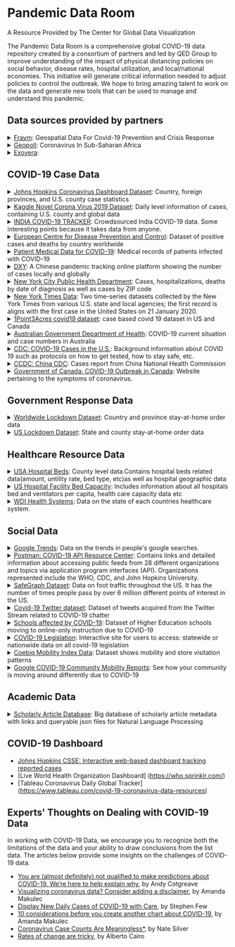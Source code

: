 <img src="https://cgdv.github.io/assets/img/sunrise.jpg" alt=""/>
<style type="text/css">
 div.container-lg.px-3.my-5.markdown-body h1 {
    display: none;
}
 </style>
 
# Pandemic Data Room
A Resource Provided by The Center for Global Data Visualization

The Pandemic Data Room is a comprehensive global COVID-19 data repository created by a consortium of partners and led by QED Group to improve understanding of the impact of physical distancing policies on social behavior, disease rates, hospital utilization, and local/national economies. This initiative will generate critical information needed to adjust policies to control the outbreak. We hope to bring amazing talent to work on the data and generate new tools that can be used to manage and understand this pandemic.


## Data sources provided by partners  
<details>
<summary>
<a href="https://fraym.io/">Fraym</a>: Geospatial Data For Covid-19 Prevention and Crisis Response</summary>
<p>

* Detailed Description: The risks posed by coronavirus are especially high for millions of people who live in low-and middle-income countries, where financial, medical equipment, and health personnel resources are highly constrained. 
To rapidly identify countries, cities and communities that exhibit the greatest risk of emergency cases and rapid transmission, Fraym provides access to relevant data layers including Emergency Case Risk Factors (Smoking prevalence, Elderly households, Body health - obesity, child stunting, child wasting) and Transmission Risk Factors (Population density, Household size, Occupation, Transportation modes, Hand Washing Practices).
CGDV has requested the above data layers for countries including Guatemala, Kenya, Nigeria, Pakistan, Philippines, Rwanda, Senegal, and South Africa. Download raster files with high-resolution down to 1km2 in [CGDV Google Drive](https://drive.google.com/drive/folders/14P_mzWfNmottpzMtTpCvvuT1gkotvK5p?usp=sharing ).
* Data Resolution:
* Frequency of update: 
* Download Method: 
  * File type: 
* Cleaning requirements: 
* Link: 
</p>
</details>

<details>
<summary>
<a href="https://www.geopoll.com//">Geopoll</a>: Coronavirus In Sub-Saharan Africa</summary>
<p>

* Detailed Description: As a research organization that conducts remote research, GeoPoll takes an initiative to assist the global response to coronavirus. From March 10th – 13th, 2020, GeoPoll administered a survey on the knowledge of and perceptions towards coronavirus in South Africa, Kenya, and Nigeria. The study was conducted among 1,350 respondents, nationally representative by location in each country and with a 50-50 gender split, and an age split of 33% ages 15-24, 35% ages 25-34, and 32% ages 35+.  
To read the full report visit [geopoll.com/blog/coronavirus-africa](geopoll.com/blog/coronavirus-africa). Download a copy of survey data in [CGDV Google Drive](https://drive.google.com/drive/folders/14P_mzWfNmottpzMtTpCvvuT1gkotvK5p?usp=sharing).
* Data Resolution:
* Frequency of update: 
* Download Method: 
  * File type: 
* Cleaning requirements: 
* Link: 
</p>
</details>

<details>
<summary>
<a href="">Exovera</a>:</summary>
<p>

* Detailed Description: 
* Data Resolution:
* Frequency of update: 
* Download Method: 
  * File type: 
* Cleaning requirements: 
* Link: 
</p>
</details>

    
## COVID-19 Case Data  
<details>
<summary>
<a href="https://github.com/CSSEGISandData/COVID-19">Johns Hopkins Coronavirus Dashboard Dataset</a>: Country, foreign provinces, and U.S. county case statistics</summary>
<p>

* Detailed Description: Contains recovered, infected, and fatility case numbers for all countries, province-level for many countries, and county level for the US. Data is sourced from a variety of health organizations around the world.
* Data Resolution: Global (some province level), U.S. County
* Frequency of update: Daily
* Download Method: Download / Clone
  * File type: CSV
* Cleaning requirements: Minimal
* Link: https://github.com/CSSEGISandData/COVID-19
</p>
</details>


<details>
<summary>
<a href="https://www.kaggle.com/sudalairajkumar/novel-corona-virus-2019-dataset">Kaggle Novel Corona Virus 2019 Dataset</a>: Daily level information of cases, containing U.S. county and global data</summary>
<p>

* Detailed Description: Daily level information on the number of affected cases, deaths and recovery from 2019 novel coronavirus. Data are extracted from JHU dashboard and made available for kaggle users.
* Data Resolution: Global, U.S. County
* Frequency of update: Daily
* Download Method: Download
  * File type: CSV
* Cleaning requirements: Minimal
* Link: https://www.kaggle.com/sudalairajkumar/novel-corona-virus-2019-dataset
</p>
</details>


<details>
<summary>
<a href="https://github.com/covid19india/api">INDIA COVID-19 TRACKER</a>: Crowdsourced India COVID-19 data. Some interesting points because it takes data from anyone.</summary>
<p>

* Detailed Description: This is a link to a GitHub repository that is used to crowdsource data about COVID-19 in India. The crowdsourced data has been used to make an HTML page (the link is in the GitHub repository). The data is crowdsourced through telegram, a social media type application, but it is not thoroughly validated. It is really interesting data about India, but it needs to be used appropriately in analysis. It is submitted through a social media platform, so some of it is likely incorrect, but could make fantastic supplementary data.
* Data Resolution: Country
* Frequency of update: Daily
* Download Method: Clone / API
  * File type: JSON
* Cleaning requirements: Minimal
* Link: https://github.com/covid19india/api
</p>
</details>

<details>
<summary>
<a href="https://www.ecdc.europa.eu/en/publications-data/download-todays-data-geographic-distribution-covid-19-cases-worldwide">European Centre for Disease Prevention and Control</a>: Dataset of positive cases and deaths by country worldwide</summary>
<p>

* Detailed Description: Contains a dataset that tracks positive cases and deaths per country. Originally a record data but could be transformed into timeseries with decent coding work
* Data Resolution: Global
* Frequency of update: Daily
* Download Method: Download
  * File type: CSV, JSON, XML
* Cleaning requirements: Minimal/Moderate
* Link: https://www.ecdc.europa.eu/en/publications-data/download-todays-data-geographic-distribution-covid-19-cases-worldwide
</p>
</details>

<details>
<summary>
<a href="https://datarepository.wolframcloud.com/resources/Patient-Medical-Data-for-Novel-Coronavirus-COVID-19">Patient Medical Data for COVID-19</a>: Medical records of patients infected with COVID-19</summary>
<p>

* Detailed Description: Patient record including age, sex, location, date of onset, symptoms, travel history, chronic diseases, and date of discharge or death.
* Data Resolution: Global
* Frequency of update: Last updated on April 1
* Download Method: Download
  * File type: CSV/JSON
* Cleaning requirements: Minimal
* Link: https://datarepository.wolframcloud.com/resources/Patient-Medical-Data-for-Novel-Coronavirus-COVID-19
</p>
</details>

<details>
<summary>
<a href="https://ncov.dxy.cn/ncovh5/view/pneumonia">DXY</a>: A Chinese pandemic tracking online platform showing the number of cases locally and globally</summary>
<p>

* Detailed Description: Daily confirmed, deaths, and recovered cases worldwide. There is English version if click "switch to English version", but it doesn't provide dataset to download.
* Data Resolution: Global, China
* Frequency of update: Daily
* Download Method: Copy-paste
  * File type: Text
* Cleaning requirements: Significant
* Link: https://ncov.dxy.cn/ncovh5/view/pneumonia
</p>
</details>

<details>
<summary>
<a href="https://github.com/nychealth/coronavirus-data">New York City Public Health Department</a>: Cases, hospitalizations, deaths by date of diagnosis as well as cases by ZIP code</summary>
<p>

* Detailed Description: There are a lot of files in the github repo, however only 2 datasets that I think valuable (case-hosp-death.csv and tests-by-zcta.csv). The case-hosp-death accounts cases by date of diagnosis, hospitalized and deaths in NYC hospitals. The latter dataset is cumulative positive cases per zip code
* Data Resolution: U.S., U.S. ZIP
* Frequency of update: Daily
* Download Method: Download / Clone
  * File type: CSV
* Cleaning requirements: Minimal
* Link: https://github.com/nychealth/coronavirus-data
</p>
</details>


<details>
<summary>
<a href="https://github.com/nytimes/covid-19-data">New York Times Data</a>: Two time-series datasets collected by the New York Times from various U.S. state and local agencies; the first record is aligns with the first case in the United States on 21 January 2020.</summary>
<p>

* Detailed Description: Two time-series datasets collected by the New York Times from various state and local government agencies; the first record is the first case in the United States on 21 January 2020. One dataset contains information aggregated at the state-level and the other is information broken down by county. Features contained are: date, county/state, fips, cases, and deaths. NOTE: This source only provides information about positive cases.
* Data Resolution: U.S. States, U.S. County
* Frequency of update: Daily
* Download Method: Download / Clone
  * File type: CSV
* Cleaning requirements: Minimal
* Link: https://github.com/nytimes/covid-19-data
</p>
</details>

<details>
<summary>
<a href="https://coronavirus.1point3acres.com/en">1Point3Acres covid19 dataset</a>: case based covid 19 dataset in US and Canada</summary>
<p>

* Detailed Description: The case data contains case id, confirmed date, state/province, county (for US only), confirmed case count, and death count. (Have rules on citing this source)
* Data Resolution: US(county level) and Canada
* Frequency of update: Daily
* Download Method: API(I have requested and get the API access token,  20 requests per 24 hour)
  * File type: CSV
* Cleaning requirements: Minimal
* Link: https://coronavirus.1point3acres.com/en
</p>
</details>
</details>

<details>
<summary>
<a href="https://www.health.gov.au/news/health-alerts/novel-coronavirus-2019-ncov-health-alert/coronavirus-covid-19-current-situation-and-case-numbers">Australian Government Department of Health</a>: COVID-19 current situation and case numbers in Australia</summary>
<p>

* Detailed Description: HTML report of the current situation and case numbers in Austrailia. There are a few instances where data tables and visualizations are seen.
* Data Resolution: 
* Frequency of update: nan
* Download Method: nan
  * File type: nan
* Cleaning requirements: nan
* Link: https://www.health.gov.au/news/health-alerts/novel-coronavirus-2019-ncov-health-alert/coronavirus-covid-19-current-situation-and-case-numbers
</p>
</details>


<details>
<summary>
<a href="https://www.cdc.gov/coronavirus/2019-ncov/index.html">CDC: COVID-19 Cases in the U.S.</a>: Background information about COVID 19 such as protocols on how to get tested, how to stay safe, etc.</summary>
<p>

* Detailed Description: nan
* Data Resolution: 
* Frequency of update: nan
* Download Method: nan
  * File type: nan
* Cleaning requirements: nan
* Link: https://www.cdc.gov/coronavirus/2019-ncov/index.html
</p>
</details>

<details>
<summary>
<a href="http://weekly.chinacdc.cn/news/TrackingtheEpidemic.htm">CCDC: China CDC</a>: Cases report from China National Health Commission</summary>
<p>

* Detailed Description: nan
* Data Resolution: China
* Frequency of update: Daily
* Download Method: Copy-paste
  * File type: Text
* Cleaning requirements: Significant
* Link: http://weekly.chinacdc.cn/news/TrackingtheEpidemic.htm
</p>
</details>

<details>
<summary>
<a href="https://www.canada.ca/en/public-health/services/diseases/2019-novel-coronavirus-infection/symptoms.html">Government of Canada: COVID-19 Outbreak in Canada</a>: Website pertaining to the symptoms of coronavirus.</summary>
<p>

* Detailed Description: nan
* Data Resolution: 
* Frequency of update: nan
* Download Method: nan
  * File type: nan
* Cleaning requirements: nan
* Link: https://www.canada.ca/en/public-health/services/diseases/2019-novel-coronavirus-infection/symptoms.html
</p>
</details>

## Government Response Data
<details>
<summary>
<a href="https://www.kaggle.com/jcyzag/covid19-lockdown-dates-by-country#countryLockdowndates.csv">Worldwide Lockdown Dataset</a>: Country and province stay-at-home order data</summary>
<p>

* Detailed Description: 2 files. List of lockdown dates for each countries. A lockdown is assumed to be complete when all schools and non-essential businesses are closed. References for each country are also listed for where the information was found. Some rows contain blank provinces if it pertains to the whole nation.
* Data Resolution: Global, 
* Frequency of update: Static? (updated 3 days ago)
* Download Method: Download
  * File type: CSV
* Cleaning requirements: Minimal/Moderate
* Link: https://www.kaggle.com/jcyzag/covid19-lockdown-dates-by-country#countryLockdowndates.csv
</p>
</details>

<details>
<summary>
<a href="https://www.kaggle.com/lin0li/us-lockdown-dates-dataset">US Lockdown Dataset</a>: State and county stay-at-home order data</summary>
<p>

* Detailed Description: Dates of when is each state / county's stay-at-home order becomes effective as a result of the covid-19 pandemic. This dataset is updated daily as more states & counties issue stay-at-home order. Some rows contain blank counties if it pertains to the whole state.
* Data Resolution: U.S. States, U.S. County
* Frequency of update: Daily
* Download Method: Download
  * File type: CSV
* Cleaning requirements: Minimal/Moderate
* Link: https://www.kaggle.com/lin0li/us-lockdown-dates-dataset
</p>
</details>

## Healthcare Resource Data
<details>
<summary>
<a href="https://coronavirus-disasterresponse.hub.arcgis.com/datasets/definitivehc::definitive-healthcare-usa-hospital-beds/data?geometry=94.394%2C-16.820%2C-119.356%2C72.123&page=10">USA Hospital Beds</a>: County level data.Contains hospital beds related data(amount, untility rate, bed type, etc)as well as hospital geographic data</summary>
<p>

* Detailed Description: Contains hospital beds related data(amount, untility rate, bed type, etc)as well as hospital geographic data
* Data Resolution: US county
* Frequency of update: Daily(not sure, last updated 'yesterday')
* Download Method: Download
  * File type: CSV
* Cleaning requirements: Minimal
* Link: https://coronavirus-disasterresponse.hub.arcgis.com/datasets/definitivehc::definitive-healthcare-usa-hospital-beds/data?geometry=94.394%2C-16.820%2C-119.356%2C72.123&page=10
</p>
</details>


<details>
<summary>
<a href="https://github.com/covidcaremap/covid19-healthsystemcapacity/tree/master/data/published">US Hospital Facility Bed Capacity</a>: Includes information about all hospitals bed and ventilators per capita, health care capacity data etc</summary>
<p>

* Detailed Description: High quality data on US hospitals capacity including beds per capita, covid care data etc.
* Data Resolution: US county
* Frequency of update: Last updated on april 7
* Download Method: Clone
  * File type: CSV/geojson
* Cleaning requirements: Minimal
* Link: https://github.com/covidcaremap/covid19-healthsystemcapacity/tree/master/data/published
</p>
</details>

<details>
<summary>
<a href="https://www.kaggle.com/danevans/world-bank-wdi-212-health-systems">WDI Health Systems</a>: Data on the state of each countries healthcare system.</summary>
<p>

* Detailed Description: The stated purpose for this data is "Does health spending levels (public or private), or hospital staff have any effect on the rate at which Covid-19 spreads in a country? Can we use this data to predict the rate at which Cases or Fatalities will grow?". It is only data on healthcare expenditures and the amount of healthcare available in countries throughout the world. There is not any direct COVID-19 data, but this could make good supplementary data for a question similar to one they posed as inspiration
* Data Resolution: Global
* Frequency of update: Every 2-3 Days
* Download Method: Download
  * File type: CSV
* Cleaning requirements: Minimal
* Link: https://www.kaggle.com/danevans/world-bank-wdi-212-health-systems
</p>
</details>

## Social Data
<details>
<summary>
<a href="https://trends.google.com/trends/?geo=US">Google Trends</a>: Data on the trends in people's google searches.</summary>
<p>

* Detailed Description: GoogleTrends data is phenomenal, it is interesting, important, and can be so insightful, IF IT IS USED CORRECTLY. It can be a little confusing the first time you see it, and the instructions given will help you understand the graphs presented on the GoogleTrends page when you input a search term. However, figuring out how to use it further and get more from it, is not super clear. All of the data is given in search intensity, scaled from 0 to 100, where 100 is the maximum search intensity. The maximum search intensity does not give you any information about the actual number of searches, that number is that search terms peak in searches, then everything else is scaled to that value. A search intensity of 50 means that term was searched half as many times as the search intensity of 100. 

Now, lets put that in context, google trends allows you to vary the time period, regional resolution, and the search term(s).
    - You can specify a time period of any range dating back to 2014.
        - Time periods of less than a week will return hourly data
        - Time periods over a week, but less than 269 days (about 9 months, but using 8 is safe) returns daily data
        - Time periods over 269 days return weekly data
    - You can choose the whole world or a specific country
        - The whole world will give you country level comparisons
        - Different countries have different levels you can compare from, for example U.S. has a default of comparing states, but you can also choose to compare by metro region.


Let's start with relative search intensities (i.e. comparing different searches):
    - You will specify a time period, and what is returned may be hourly, daily or weekly search intensities.
    - Only one term is going to reach 100 over that time period. This represents the highest search intensity for that term, and any of the other terms you are comparing.
    - Then every other search intensity is scaled from that point. No matter what term you are looking at in a relative search intensity on GoogleTrends it's search intensity = # searches for that term / # searches at the peak search intensity (100)
    - GoogleTrends allows you to compare up to five words or phrases at one time. There are ways to overlap time periods and search terms together to get a pretty good estimate to compare from, but DO NOT DO THIS UNLESS IT IS ABSOLUTELY NECESSARY. It is very difficult, and a tiny mistake makes all of your data innaccurate.

Regional Search Intensities (comparing a terms search intensity based on location):
    - You enter a search term and you can specify whether it is the whole world, or one particular country.
    - GoogleTrends gives you colored maps representing this data.
    - What the actual data has for you is similar to the relative search intensities.
    - Only one region in the region and time period you specified will be reach 100.
    - The rest of the regions are scaled the same way as relative search intensity to that moment and regions search intensity

*** You can also do regional searches that compare multiple terms, and it is really interesting. However, manipulation of that data is even more difficult, and requires a lot of attention to unravel. It is very easy to make a small mistake, and that small mistake will echo throughout all of the data, again making it worthless.

This is just a brief summary of the data given, and what I have found to be the things to watch out for, look at google trends descriptions as well for details specific to their user interface. If you still feel like you want to dive deeper into some of this data, there is a library full of research articles using the data and webpages dedicated to some manipulation of the data to get more out of it. I will just warn you to be careful, the manipulation, overlapping and other methods to change the data are always approximations, and not always correct, so read them thoughourly and check that they validated their method in some clear and accurate way.
* Data Resolution: Global, Country Level, U.S. State Level, U.S. Metro Region Level, Other Countries Have Unique Regional Breakdowns
* Frequency of update: Daily
* Download Method: Download / API (pytrends)
  * File type: CSV
* Cleaning requirements: Minimal
* Link: https://trends.google.com/trends/?geo=US
</p>
</details>


<details>
<summary>
<a href="https://covid-19-apis.postman.com/">Postman: COVID-19 API Resource Center</a>: Contains links and detailed information about accessing public feeds from 28 different organizations and topics via application program interfaces (API). Organizations represented include the WHO, CDC, and John Hopkins University.</summary>
<p>

* Detailed Description: Contains links and detailed information about accessing public feeds from 28 different organizations and topics via application program interfaces (API). This site contains information to connect to feeds from the WHO, CDC, COVID Tracking Project, and John Hopkins University COVID Database just to name a few. There are examples of how to access an organization's Twitter and Youtube feed, however individuals must have the requisite API Key / Access Tokens to access the information contained on those sites. 
* Data Resolution: Various
* Frequency of update: nan
* Download Method: API
  * File type: Various
* Cleaning requirements: Significant
* Link: https://covid-19-apis.postman.com/
</p>
</details>

<details>
<summary>
<a href="nan">SafeGraph Dataset</a>: Data on foot traffic throughout the US. It has the number of times people pass by over 6 million different points of interest in the US.</summary>
<p>

* Detailed Description: This Data is based on businesses and consumer hot spots. It uses over 6 million points throughout the US and tracks the amount of foot traffic at each of these points. They give data like number of visitors over a certain period, and also offer shapefiles for mapping or any locational visualizations.
* Data Resolution: US Points of Interest
* Frequency of update: Daily
* Download Method: Download
  * File type: CSV
* Cleaning requirements: Minimal
* Link: nan
</p>
</details>


<details>
<summary>
<a href="https://github.com/thepanacealab/covid19_twitter/tree/master/dailies/2020-03-22">Covid-19 Twitter dataset</a>: Dataset of tweets acquired from the Twitter Stream related to COVID-19 chatter</summary>
<p>

* Detailed Description: Interesting dataset of social media, including daily top 1000 terms, bigrams, trigrams etc., also contains cleaned version on tweet text. Tweets languages including English Spanish and French
* Data Resolution: Global
* Frequency of update: every 2 days
* Download Method: Clone
  * File type: CSV
* Cleaning requirements: Minmal
* Link: https://github.com/thepanacealab/covid19_twitter/tree/master/dailies/2020-03-22
</p>
</details>

<details>
<summary>
<a href="https://www.notion.so/Schools-affected-by-COVID-19-a28139cb40814869a2cd64cc9453d82c">Schools affected by COVID-19</a>: Dataset of Higher Education schools moving to online-only instruction due to COVID-19</summary>
<p>

* Detailed Description: nan
* Data Resolution: US county
* Frequency of update: Last updated March 27
* Download Method: Download
  * File type: CSV
* Cleaning requirements: Minmal
* Link: https://www.notion.so/Schools-affected-by-COVID-19-a28139cb40814869a2cd64cc9453d82c
</p>
</details>

<details>
<summary>
<a href="https://www.quorum.us/spreadsheet/external/QCKYcPmSvYoAhnkIdcSS/">COVID-19 Legislation</a>: Interactive site for users to access: statewide or nationwide data on all covid-19 legislation</summary>
<p>

* Detailed Description: Queryable and downloadable data pertaining to United States COVID-19 legislation. The data contains name of the bill, the region it spans, description of the legislation, link to the source, status, last action, date of last action, type (house/senate/other), the internal quorum link.
* Data Resolution: U.S. States, U.S.
* Frequency of update: At least daily
* Download Method: Download
  * File type: CSV
* Cleaning requirements: Minimal
* Link: https://www.quorum.us/spreadsheet/external/QCKYcPmSvYoAhnkIdcSS/
</p>
</details>

<details>
<summary>
<a href="https://help.cuebiq.com/hc/en-us/articles/360041350092-Cuebiq-Mobility-Visit-Index-Feed-Specs#h_e4633fc1-3206-4ee5-a3b8-6f7735e22c7e">Coebiq Mobility Index Data</a>: Dataset shows mobility and store visitation patterns</summary>
<p>

* Detailed Description: This data representing the level of movement within each specific county in the U.S. 
* Data Resolution: US county
* Frequency of update: Daily
* Download Method: AWS S3 (premier account of Coebiq needed)
  * File type: CSV
* Cleaning requirements: Minimal
* Link: https://help.cuebiq.com/hc/en-us/articles/360041350092-Cuebiq-Mobility-Visit-Index-Feed-Specs#h_e4633fc1-3206-4ee5-a3b8-6f7735e22c7e
</p>
</details>


<details>
<summary>
<a href="https://www.google.com/covid19/mobility/">Google COVID-19 Community Mobility Reports</a>: See how your community is moving around differently due to COVID-19</summary>
<p>

* Detailed Description: These Community Mobility Reports aim to provide insights into what has changed in response to policies aimed at combating COVID-19. The reports chart movement trends over time by geography, across different categories of places such as retail and recreation, groceries and pharmacies, parks, transit stations, workplaces, and residential. 
* Data Resolution: 
* Frequency of update: 
* Download Method: 
  * File type: 
* Cleaning requirements: 
* Link: https://www.google.com/covid19/mobility/
</p>
</details>



## Academic Data

<details>
<summary>
<a href="https://www.kaggle.com/allen-institute-for-ai/CORD-19-research-challenge#metadata.csv">Scholarly Article Database</a>: Big database of scholarly article metadata with links and queryable json files for Natural Language Processing</summary>
<p>

* Detailed Description: This dataset combines 44k+ scholarly articles/literature pertaining to the coronavirus. It can be used to analyze the main authors, sources, titles, journal and abstract for the analyst to look into. Each row provides a link to the article if Natural Language Processing should be a desired task. 
* Data Resolution: U.S.
* Frequency of update: Static
* Download Method: Download/Embedded link
  * File type: JSON
* Cleaning requirements: Significant
* Link: https://www.kaggle.com/allen-institute-for-ai/CORD-19-research-challenge#metadata.csv
</p>
</details>

## COVID-19 Dashboard
* [Johns Hopkins CSSE: Interactive web-based dashboard tracking reported cases](https://coronavirus.jhu.edu/map.html)
* [Live World Health Organization Dashboard] (https://who.sprinklr.com/)
* [Tableau Coronavirus Daily Global Tracker] (https://www.tableau.com/covid-19-coronavirus-data-resources)



  
    
 ##  Experts' Thoughts on Dealing with COVID-19 Data
 In working with COVID-19 Data, we encourage you to recognize both the limitations of the data and your ability to draw conclusions from the list data. The articles below provide some insights on the challenges of COVID-19 data.  
 * [You are (almost definitely) not qualified to make predictions about COVID-19. We’re here to help explain why](
https://www.tableau.com/about/blog/2020/4/you-are-almost-definitely-not-qualified-make-predictions-about-covid-19
), by Andy Cotgreave
* [Visualizing coronavirus data? Consider adding a disclaimer](https://www.tableau.com/about/blog/2020/4/visualizing-coronavirus-data-consider-adding-disclaimer), by Amanda Makulec  
* [Display New Daily Cases of COVID-19 with Care](https://www.perceptualedge.com/blog/?p=3123), by Stephen Few  
* [10 considerations before you create another chart about COVID-19](https://www.tableau.com/about/blog/2020/3/ten-considerations-you-create-another-chart-about-covid-19), by Amanda Makulec
* [Coronavirus Case Counts Are Meaningless*](https://fivethirtyeight.com/features/coronavirus-case-counts-are-meaningless/), by Nate Silver  
* [Rates of change are tricky](http://www.thefunctionalart.com/2020/03/rates-of-change-are-tricky.html), by Alberto Cairo  

 
 
